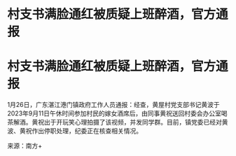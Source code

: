 # 村支书满脸通红被质疑上班醉酒，官方通报

# 村支书满脸通红被质疑上班醉酒，官方通报

1月26日，广东湛江港门镇政府工作人员通报：经查，黄屋村党支部书记黄波于2023年9月11日午休时间参加村民的嫁女酒席后，由同事黄祝送回村委会办公室喝茶解酒。黄祝出于开玩笑心理拍摄了该视频，并发同学群。目前，镇党委已经对黄波、黄祝作出停职处理，纪委正在核查相关情况。

来源：南方+

